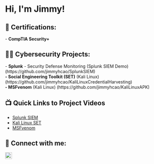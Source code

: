 <h1>Hi, I'm Jimmy! 

<h2>📜 Certifications:</h2>
- <b>CompTIA Security+</b>

<h2>👨‍💻 Cybersecurity Projects:</h2>
- <b>Splunk</b>
- Security Defense Monitoring (Splunk SIEM Demo) (https://github.com/jimmyhcao/SplunkSIEM)
<br />
<b>- Social Engineering Toolkit (SET)</b> (Kali Linux) (https://github.com/jimmyhcao/KaliLinuxCredentialHarvesting)
<br />
<b>- MSFvenom</b> (Kali Linux) (https://github.com/jimmyhcao/KaliLinuxAPK)


<h2>📺 Quick Links to Project Videos</h2>

- [Splunk SIEM](https://youtu.be/dWWHM_K7HwY)
- [Kali Linux SET](https://youtu.be/QLil4X2mBws)
- [MSFvenom](https://youtu.be/GiODh2SpzTw)

<h2> 🤳 Connect with me:</h2>


[<img align="left" alt="JoshMadakor | LinkedIn" width="22px" src="https://cdn.jsdelivr.net/npm/simple-icons@v3/icons/linkedin.svg" />][linkedin]



[linkedin]: https://www.linkedin.com/in/jimmy-h-cao

<!--
**joshmadakor1/joshmadakor1** is a ✨ _special_ ✨ repository because its `README.md` (this file) appears on your GitHub profile.

Here are some ideas to get you started:

- 🔭 I’m currently working on ...
- 🌱 I’m currently learning ...
- 👯 I’m looking to collaborate on ...
- 🤔 I’m looking for help with ...
- 💬 Ask me about ...
- 📫 How to reach me: ...
- 😄 Pronouns: ...
- ⚡ Fun fact: ...
-->
